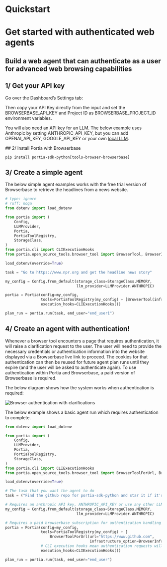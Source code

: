 # Quickstart
# Get started with authenticated web agents
## Build a web agent that can authenticate as a user for advanced web browsing capabilities

## 1/ Get your API key

Go over the Dashboard’s Settings tab:

Then copy your API Key directly from the input and set the BROWSERBASE_API_KEY and Project ID as BROWSERBASE_PROJECT_ID environment variables.

You will also need an API key for an LLM. The below example uses Anthropic by setting ANTHROPIC_API_KEY, but you can add OPENAI_API_KEY, GOOGLE_API_KEY or your own <a href="https://docs.portialabs.ai/manage-config#api-keys">local LLM</a>.


## 2/ Install Portia with Browserbase

```pip install portia-sdk-python[tools-browser-browserbase]```

## 3/ Create a simple agent

The below simple agent examples works with the free trial version of Browserbase to retrieve the headlines from a news website.

```python
# type: ignore
# ruff: noqa
from dotenv import load_dotenv

from portia import (
    Config,
    LLMProvider,
    Portia,
    PortiaToolRegistry,
    StorageClass,
)
from portia.cli import CLIExecutionHooks
from portia.open_source_tools.browser_tool import BrowserTool, BrowserInfrastructureOption

load_dotenv(override=True)

task = "Go to https://www.npr.org and get the headline news story"

my_config = Config.from_default(storage_class=StorageClass.MEMORY,
                                llm_provider=LLMProvider.ANTHROPIC)

portia = Portia(config=my_config,
                tools=PortiaToolRegistry(my_config) + [BrowserTool(infrastructure_option=BrowserInfrastructureOption.REMOTE)],
                execution_hooks=CLIExecutionHooks())

plan_run = portia.run(task, end_user="end_user1")
```

## 4/ Create an agent with authentication!

Whenever a browser tool encounters a page that requires authentication, it will raise a clarification request to the user. The user will need to provide the necessary credentials or authentication information into the website displayed via a Browserbase live link to proceed. The cookies for that authentication can then be reused for future agent plan runs until they expire (and the user will be asked to authenticate again). To use authentication within Portia and Browserbase, a paid version of Browserbase is required.

The below diagram shows how the system works when authentication is required:

![Browser authentication with clarifications](/img/browser_auth.png)

The below example shows a basic agent run which requires authentication to complete.

```python
from dotenv import load_dotenv

from portia import (
    Config,
    LLMProvider,
    Portia,
    PortiaToolRegistry,
    StorageClass,
)
from portia.cli import CLIExecutionHooks
from portia.open_source_tools.browser_tool import BrowserToolForUrl, BrowserInfrastructureOption

load_dotenv(override=True)

# The task that you want the agent to do
task = ("Find the github repo for portia-sdk-python and star it if it's not already starred.")

# Requires an anthropic API key, ANTHROPIC_API_KEY or use any other LLM.
my_config = Config.from_default(storage_class=StorageClass.MEMORY,
                                llm_provider=LLMProvider.ANTHROPIC)

# Requires a paid browserbase subscription for authentication handling
portia = Portia(config=my_config,
                tools=PortiaToolRegistry(my_config) + [
                    BrowserToolForUrl(url="https://www.github.com",
                                      infrastructure_option=BrowserInfrastructureOption.REMOTE)],
                # CLI execution hooks mean authentication requests will be output to the CLI. You can customise these in your application.
                execution_hooks=CLIExecutionHooks())

plan_run = portia.run(task, end_user="end_user")
```